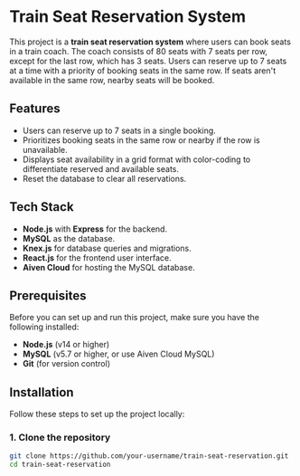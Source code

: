 # Train Seat Reservation System

This project is a **train seat reservation system** where users can book seats in a train coach. The coach consists of 80 seats with 7 seats per row, except for the last row, which has 3 seats. Users can reserve up to 7 seats at a time with a priority of booking seats in the same row. If seats aren't available in the same row, nearby seats will be booked.

## Features

- Users can reserve up to 7 seats in a single booking.
- Prioritizes booking seats in the same row or nearby if the row is unavailable.
- Displays seat availability in a grid format with color-coding to differentiate reserved and available seats.
- Reset the database to clear all reservations.

## Tech Stack

- **Node.js** with **Express** for the backend.
- **MySQL** as the database.
- **Knex.js** for database queries and migrations.
- **React.js** for the frontend user interface.
- **Aiven Cloud** for hosting the MySQL database.

## Prerequisites

Before you can set up and run this project, make sure you have the following installed:

- **Node.js** (v14 or higher)
- **MySQL** (v5.7 or higher, or use Aiven Cloud MySQL)
- **Git** (for version control)

## Installation

Follow these steps to set up the project locally:

### 1. Clone the repository

```bash
git clone https://github.com/your-username/train-seat-reservation.git
cd train-seat-reservation
```
